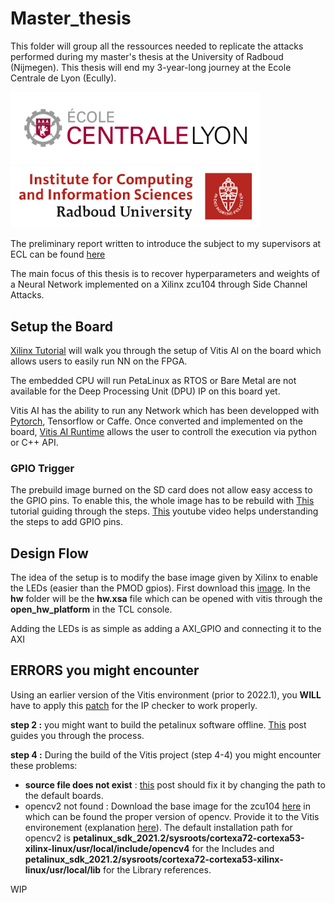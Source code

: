 # Master_thesis

This folder will group all the ressources needed to replicate the attacks performed during my master's thesis at the University of Radboud (Nijmegen). This thesis will end my 3-year-long journey at the Ecole Centrale de Lyon (Ecully).

<img src="./images/logo-ecl-rectangle-quadri-print.jpg" width="400"><img src="./images/logoradboud.png" width=400>

The preliminary report written to introduce the subject to my supervisors at ECL can be found [here](Preliminary_report.pdf)

The main focus of this thesis is to recover hyperparameters and weights of a Neural Network implemented on a Xilinx zcu104 through Side Channel Attacks.

## Setup the Board

[Xilinx Tutorial](https://github.com/Xilinx/Vitis-AI) will walk you through the setup of Vitis AI on the board which allows users to easily run NN on the FPGA.

The embedded CPU will run PetaLinux as RTOS or Bare Metal are not available for the Deep Processing Unit (DPU) IP on this board yet.

Vitis AI has the ability to run any Network which has been developped with [Pytorch](https://github.com/Xilinx/Vitis-AI-Tutorials/tree/master/Design_Tutorials/09-mnist_pyt), Tensorflow or Caffe. Once converted and implemented on the board, [Vitis AI Runtime](https://github.com/Xilinx/Vitis-AI/tree/master/demo/VART) allows the user to controll the execution via python or C++ API.

### GPIO Trigger

The prebuild image burned on the SD card does not allow easy access to the GPIO pins. To enable this, the whole image has to be rebuild with [This](https://github.com/Xilinx/Vitis-Tutorials/tree/2021.2/Vitis_Platform_Creation/Introduction/02-Edge-AI-ZCU104) tutorial guiding through the steps. [This](https://www.youtube.com/watch?v=CHsidFIXUEE) youtube video helps understanding the steps to add GPIO pins.

## Design Flow

The idea of the setup is to modify the base image given by Xilinx to enable the LEDs (easier than the PMOD gpios). First download this [image](https://www.xilinx.com/support/download/index.html/content/xilinx/en/downloadNav/embedded-platforms/2021-2.html). In the **hw** folder will be the **hw.xsa** file which can be opened with vitis through the **open_hw_platform** in the TCL console. 

Adding the LEDs is as simple as adding a AXI_GPIO and connecting it to the AXI 


## ERRORS you might encounter

Using an earlier version of the Vitis environment (prior to 2022.1), you **WILL** have to apply this [patch](https://support.xilinx.com/s/article/76960?language=en_US) for the IP checker to work properly. 

**step 2 :** you might want to build the petalinux software offline. [This](https://support.xilinx.com/s/article/2021-1-PetaLinux?language=en_US) post guides you through the process.

**step 4 :** During the build of the Vitis project (step 4-4) you might encounter these problems:
- **source file does not exist** : [this](https://support.xilinx.com/s/question/0D52E00006hpRgHSAU/vitis-ide-error-v-60602-source-file-does-not-exist?language=en_US) post should fix it by changing the path to the default boards.
- opencv2 not found : Download the base image for the zcu104 [here](https://www.xilinx.com/support/download/index.html/content/xilinx/en/downloadNav/embedded-platforms/2021-2.html) in which can be found the proper version of opencv. Provide it to the Vitis environement (explanation [here](https://support.xilinx.com/s/question/0D52E00006hpPCUSA2/vitis-vision-libraries-error-on-build?language=en_US)). The default installation path for opencv2 is **petalinux_sdk_2021.2/sysroots/cortexa72-cortexa53-xilinx-linux/usr/local/include/opencv4** for the Includes and  **petalinux_sdk_2021.2/sysroots/cortexa72-cortexa53-xilinx-linux/usr/local/lib** for the Library references.





WIP
